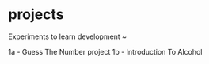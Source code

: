# projects
Experiments to learn development ~


1a - Guess The Number project
1b - Introduction To Alcohol
